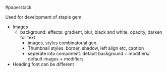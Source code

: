 #paperstack

Used for development of staple gem.

* Images
 	* background: effects: gradient, blur, black and white, opacity, darken for text
 		* images, styles combinatorial gen.
 		* Thumbnail styles. border, shadow, left align etc, caption
 		* seperate into component. default background + modifiers/ default images + modifiers
 * Heading font can be different